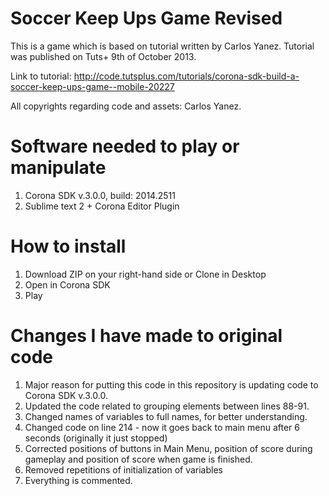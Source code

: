 Soccer Keep Ups Game Revised
============================

This is a game which is based on tutorial written by Carlos Yanez.
Tutorial was published on Tuts+ 9th of October 2013.

Link to tutorial: http://code.tutsplus.com/tutorials/corona-sdk-build-a-soccer-keep-ups-game--mobile-20227

All copyrights regarding code and assets: Carlos Yanez.

Software needed to play or manipulate
===

1. Corona SDK v.3.0.0, build: 2014.2511
2. Sublime text 2 + Corona Editor Plugin

How to install
===

1. Download ZIP on your right-hand side or Clone in Desktop
2. Open in Corona SDK
3. Play

Changes I have made to original code
===

1. Major reason for putting this code in this repository is updating code to Corona SDK v.3.0.0.
2. Updated the code related to grouping elements between lines 88-91.
3. Changed names of variables to full names, for better understanding. 
4. Changed code on line 214 - now it goes back to main menu after 6 seconds (originally it just stopped)
5. Corrected positions of buttons in Main Menu, position of score during gameplay and position of score when game is finished.
6. Removed repetitions of initialization of variables
7. Everything is commented.
